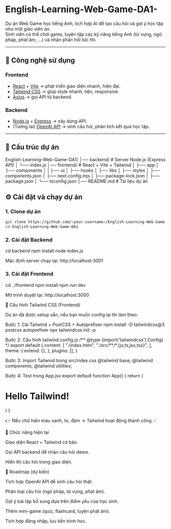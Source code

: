 # English-Learning-Web-Game-DA1-

Dự án Web Game học tiếng Anh, tích hợp AI để tạo câu hỏi và gợi ý học tập như một giáo viên ảo.  
Sinh viên có thể chơi game, luyện tập các kỹ năng tiếng Anh (từ vựng, ngữ pháp, phát âm, ...) và nhận phản hồi tức thì.

---

## 🚀 Công nghệ sử dụng

### Frontend

- [React](https://reactjs.org/) + [Vite](https://vitejs.dev/) → phát triển giao diện nhanh, hiện đại.
- [Tailwind CSS](https://tailwindcss.com/) → giúp style nhanh, tiện, responsive.
- [Axios](https://axios-http.com/) → gọi API từ backend.

### Backend

- [Node.js](https://nodejs.org/) + [Express](https://expressjs.com/) → xây dựng API.
- (Tương lai) [OpenAI API](https://platform.openai.com/) → sinh câu hỏi, phân tích kết quả học tập.

---

## 📂 Cấu trúc dự án

English-Learning-Web-Game-DA1/
│── backend/ # Server Node.js (Express API)
│ └── index.js
│── frontend/ # React + Vite + Tailwind
│ ├── app
│ ├── components
│ | ├── ui
│ ├── hooks
│ ├── libs
│ ├── styles
│ ├── components.json
│ ├── next.config.mjs
│ ├── package-lock.json
│ ├── package.json
│ └── tsconfig.json
│── README.md # Tài liệu dự án

## ⚙️ Cài đặt và chạy dự án

### 1. Clone dự án

```bash
git clone https://github.com/<your-username>/English-Learning-Web-Game-DA1.git
cd English-Learning-Web-Game-DA1
```

### 2. Cài đặt Backend

cd backend
npm install
node index.js

Mặc định server chạy tại: http://localhost:3001

### 3. Cài đặt Frontend

cd ../frontend
npm install
npm run dev

Mở trình duyệt tại: http://localhost:3000

🎨 Cấu hình Tailwind CSS (Frontend)

Dự án đã được setup sẵn, nếu bạn muốn config lại thì làm theo:

Bước 1: Cài Tailwind + PostCSS + Autoprefixer
npm install -D tailwindcss@3 postcss autoprefixer
npx tailwindcss init -p

Bước 2: Cấu hình tailwind.config.js
/** @type {import('tailwindcss').Config} \*/
export default {
content: [
"./index.html",
"./src/**/\*.{js,ts,jsx,tsx}",
],
theme: {
extend: {},
},
plugins: [],
}

Bước 3: Import Tailwind trong src/index.css
@tailwind base;
@tailwind components;
@tailwind utilities;

Bước 4: Test trong App.jsx
export default function App() {
return (

<h1 className="text-4xl font-bold text-blue-600">
Hello Tailwind!
</h1>
)
}

👉 Nếu chữ hiện màu xanh, to, đậm → Tailwind hoạt động thành công ✅

🎯 Chức năng hiện tại

Giao diện React + Tailwind cơ bản.

Gọi API backend để nhận câu hỏi demo.

Hiển thị câu hỏi trong giao diện.

📌 Roadmap (dự kiến)

Tích hợp OpenAI API để sinh câu hỏi thật.

Phân loại câu hỏi (ngữ pháp, từ vựng, phát âm).

Gợi ý bài tập bổ sung dựa trên điểm yếu của học sinh.

Thêm mini-game (quiz, flashcard, luyện phát âm).

Tích hợp đăng nhập, lưu tiến trình học.
